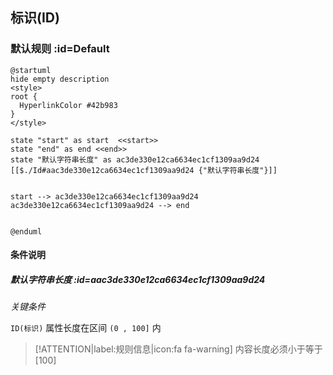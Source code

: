 ## 标识(ID) <!-- {docsify-ignore-all} -->

   

### 默认规则 :id=Default

```plantuml
@startuml
hide empty description
<style>
root {
  HyperlinkColor #42b983
}
</style>

state "start" as start  <<start>>
state "end" as end <<end>>
state "默认字符串长度" as ac3de330e12ca6634ec1cf1309aa9d24 [[$./Id#aac3de330e12ca6634ec1cf1309aa9d24 {"默认字符串长度"}]]


start --> ac3de330e12ca6634ec1cf1309aa9d24 
ac3de330e12ca6634ec1cf1309aa9d24 --> end 


@enduml
```

#### 条件说明

##### 默认字符串长度 :id=aac3de330e12ca6634ec1cf1309aa9d24


*关键条件*


`ID(标识)` 属性长度在区间 `(0 , 100]` 内

> [!ATTENTION|label:规则信息|icon:fa fa-warning]
> 内容长度必须小于等于[100]







